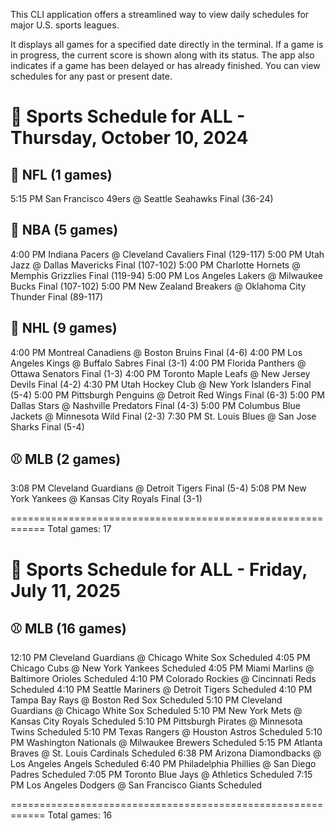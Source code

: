 This CLI application offers a streamlined way to view daily schedules for major U.S. sports leagues.

It displays all games for a specified date directly in the terminal. If a game is in progress, the current score is shown along with its status. The app also indicates if a game has been delayed or has already finished.
You can view schedules for any past or present date.


📅 Sports Schedule for ALL - Thursday, October 10, 2024
============================================================

🏈 NFL (1 games)
--------------------------------------------------
  5:15 PM  San Francisco 49ers @ Seattle Seahawks  Final (36-24)

🏀 NBA (5 games)
--------------------------------------------------
  4:00 PM  Indiana Pacers @ Cleveland Cavaliers  Final (129-117)
  5:00 PM  Utah Jazz @ Dallas Mavericks         Final (107-102)
  5:00 PM  Charlotte Hornets @ Memphis Grizzlies  Final (119-94)
  5:00 PM  Los Angeles Lakers @ Milwaukee Bucks  Final (107-102)
  5:00 PM  New Zealand Breakers @ Oklahoma City Thunder  Final (89-117)

🏒 NHL (9 games)
--------------------------------------------------
  4:00 PM  Montreal Canadiens @ Boston Bruins   Final (4-6)
  4:00 PM  Los Angeles Kings @ Buffalo Sabres   Final (3-1)
  4:00 PM  Florida Panthers @ Ottawa Senators   Final (1-3)
  4:00 PM  Toronto Maple Leafs @ New Jersey Devils  Final (4-2)
  4:30 PM  Utah Hockey Club @ New York Islanders  Final (5-4)
  5:00 PM  Pittsburgh Penguins @ Detroit Red Wings  Final (6-3)
  5:00 PM  Dallas Stars @ Nashville Predators   Final (4-3)
  5:00 PM  Columbus Blue Jackets @ Minnesota Wild  Final (2-3)
  7:30 PM  St. Louis Blues @ San Jose Sharks    Final (5-4)

⚾ MLB (2 games)
--------------------------------------------------
  3:08 PM  Cleveland Guardians @ Detroit Tigers  Final (5-4)
  5:08 PM  New York Yankees @ Kansas City Royals  Final (3-1)

============================================================
Total games: 17


📅 Sports Schedule for ALL - Friday, July 11, 2025
============================================================

⚾ MLB (16 games)
--------------------------------------------------
  12:10 PM  Cleveland Guardians @ Chicago White Sox  Scheduled
  4:05 PM  Chicago Cubs @ New York Yankees      Scheduled
  4:05 PM  Miami Marlins @ Baltimore Orioles    Scheduled
  4:10 PM  Colorado Rockies @ Cincinnati Reds   Scheduled
  4:10 PM  Seattle Mariners @ Detroit Tigers    Scheduled
  4:10 PM  Tampa Bay Rays @ Boston Red Sox      Scheduled
  5:10 PM  Cleveland Guardians @ Chicago White Sox  Scheduled
  5:10 PM  New York Mets @ Kansas City Royals   Scheduled
  5:10 PM  Pittsburgh Pirates @ Minnesota Twins  Scheduled
  5:10 PM  Texas Rangers @ Houston Astros       Scheduled
  5:10 PM  Washington Nationals @ Milwaukee Brewers  Scheduled
  5:15 PM  Atlanta Braves @ St. Louis Cardinals  Scheduled
  6:38 PM  Arizona Diamondbacks @ Los Angeles Angels  Scheduled
  6:40 PM  Philadelphia Phillies @ San Diego Padres  Scheduled
  7:05 PM  Toronto Blue Jays @ Athletics        Scheduled
  7:15 PM  Los Angeles Dodgers @ San Francisco Giants  Scheduled

============================================================
Total games: 16




